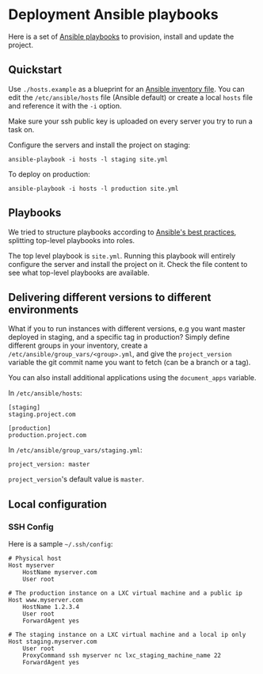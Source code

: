 # Deployment Ansible playbooks

Here is a set of [Ansible playbooks](https://www.ansible.com/) to provision,
install and update the project.


## Quickstart

Use `./hosts.example` as a blueprint for an [Ansible inventory
file](http://docs.ansible.com/ansible/intro_inventory.html). You can edit the
`/etc/ansible/hosts` file (Ansible default) or create a local `hosts` file and
reference it with the `-i` option.

Make sure your ssh public key is uploaded on every server you try to run a task
on.

Configure the servers and install the project on staging:

    ansible-playbook -i hosts -l staging site.yml

To deploy on production:

    ansible-playbook -i hosts -l production site.yml


## Playbooks

We tried to structure playbooks according to [Ansible's best
practices](http://docs.ansible.com/ansible/playbooks_best_practices.html),
splitting top-level playbooks into roles.

The top level playbook is `site.yml`. Running this playbook will entirely
configure the server and install the project on it. Check the file content to
see what top-level playbooks are available.


## Delivering different versions to different environments

What if you to run instances with different versions, e.g you want master
deployed in staging, and a specific tag in production? Simply define different
groups in your inventory, create a `/etc/ansible/group_vars/<group>.yml`, and
give the `project_version` variable the git commit name you want to fetch (can
be a branch or a tag).

You can also install additional applications using the `document_apps`
variable.

In `/etc/ansible/hosts`:

    [staging]
    staging.project.com

    [production]
    production.project.com

In `/etc/ansible/group_vars/staging.yml`:

    project_version: master

`project_version`'s default value is `master`.


## Local configuration

### SSH Config

Here is a sample `~/.ssh/config`:

    # Physical host
    Host myserver
        HostName myserver.com
        User root

    # The production instance on a LXC virtual machine and a public ip
    Host www.myserver.com
        HostName 1.2.3.4
        User root
        ForwardAgent yes

    # The staging instance on a LXC virtual machine and a local ip only
    Host staging.myserver.com
        User root
        ProxyCommand ssh myserver nc lxc_staging_machine_name 22
        ForwardAgent yes
